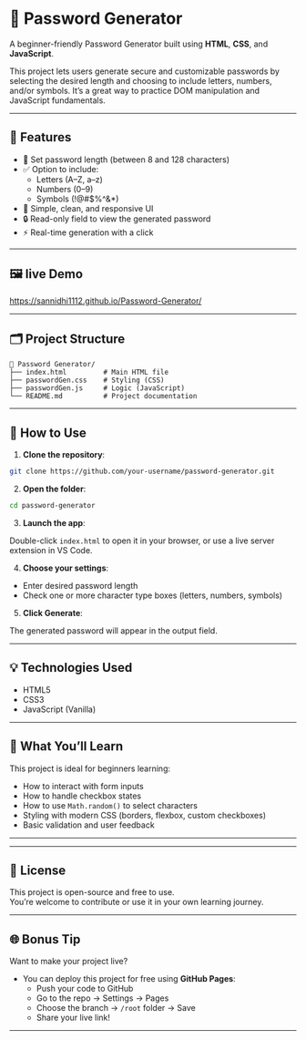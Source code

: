 # 🔐 Password Generator

A beginner-friendly Password Generator built using **HTML**, **CSS**, and **JavaScript**.

This project lets users generate secure and customizable passwords by selecting the desired length and choosing to include letters, numbers, and/or symbols. It’s a great way to practice DOM manipulation and JavaScript fundamentals.

---

## 🚀 Features

- 📏 Set password length (between 8 and 128 characters)
- ✅ Option to include:
  - Letters (A–Z, a–z)
  - Numbers (0–9)
  - Symbols (!@#$%^&*)
- 🎯 Simple, clean, and responsive UI
- 🔒 Read-only field to view the generated password
- ⚡ Real-time generation with a click

---

## 🖼️ live Demo

https://sannidhi1112.github.io/Password-Generator/

---

## 🗂️ Project Structure

```
📁 Password Generator/
├── index.html         # Main HTML file
├── passwordGen.css    # Styling (CSS)
├── passwordGen.js     # Logic (JavaScript)
└── README.md          # Project documentation
```

---

## 📌 How to Use

1. **Clone the repository**:

```bash
git clone https://github.com/your-username/password-generator.git
```

2. **Open the folder**:

```bash
cd password-generator
```

3. **Launch the app**:

Double-click `index.html` to open it in your browser, or use a live server extension in VS Code.

4. **Choose your settings**:

- Enter desired password length
- Check one or more character type boxes (letters, numbers, symbols)

5. **Click Generate**:

The generated password will appear in the output field.

---

## 💡 Technologies Used

- HTML5
- CSS3
- JavaScript (Vanilla)

---

## 📘 What You’ll Learn

This project is ideal for beginners learning:

- How to interact with form inputs
- How to handle checkbox states
- How to use `Math.random()` to select characters
- Styling with modern CSS (borders, flexbox, custom checkboxes)
- Basic validation and user feedback

---

---

## 📄 License

This project is open-source and free to use.  
You’re welcome to contribute or use it in your own learning journey.

---

## 🌐 Bonus Tip

Want to make your project live?

- You can deploy this project for free using **GitHub Pages**:
  - Push your code to GitHub
  - Go to the repo → Settings → Pages
  - Choose the branch → `/root` folder → Save
  - Share your live link!

---
